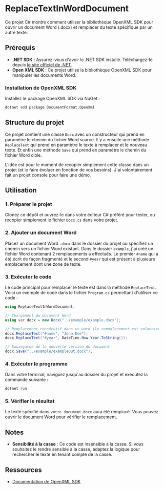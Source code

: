 # ReplaceTextInWordDocument

Ce projet C# montre comment utiliser la bibliothèque OpenXML SDK pour ouvrir un document Word (.docx) et remplacer du texte spécifique par un autre texte.

## Prérequis

- **.NET SDK** : Assurez-vous d'avoir le .NET SDK installé. Téléchargez-le depuis [le site officiel de .NET](https://dotnet.microsoft.com/download).
- **Open XML SDK** : Ce projet utilise la bibliothèque OpenXML SDK pour manipuler les documents Word.

### Installation de OpenXML SDK

Installez le package OpenXML SDK via NuGet :

```bash
dotnet add package DocumentFormat.OpenXml
```

## Structure du projet

Ce projet contient une classe `Docx` avec un constructeur qui prend en paramètre le chemin du fichier Word source.
Il y a ensuite une méthode `ReplaceText` qui prend en paramètre le texte à remplacer et le nouveau texte.
Et enfin une méthode `Save` qui prend en paramètre le chemin du fichier Word cible.

L'idée est pour le moment de recopier simplement cette classe dans un projet (et le faire évoluer en fonction de vos besoins).
J'ai volontairement fait un projet console pour faire une démo.

## Utilisation

### 1. Préparer le projet

Clonez ce dépôt et ouvrez-le dans votre éditeur C# préféré pour tester, ou recopier simplement le fichier `Docx.cs` dans votre projet.

### 2. Ajouter un document Word

Placez un document Word `.docx` dans le dossier du projet ou spécifiez un chemin vers un fichier Word existant. Dans le dossier `example`, j'ai créé un fichier Word contenant 2 remplacements a effectués. Le premier `#name` qui a été écrit de façon fragmenté et le second `#year` qui est présent à plusieurs emplacement dont une zone de texte.

### 3. Exécuter le code

Le code principal pour remplacer le texte est dans la méthode `ReplaceText`. Voici un exemple de code dans le fichier `Program.cs` permettant d'utiliser ce code :

```csharp
using ReplaceTextInWordDocument;

// Chargement du document Word
using var docx = new Docx("../example/example.docx");

// Remplacement consécutif dans un word (le rempalecement est volonairement insensible à la casse)
docx.ReplaceText("#name", "John Doe");
docx.ReplaceText("#year", DateTime.Now.Year.ToString());

// Sauvegarde de la nouvelle version du document
docx.Save("../example/exampleOut.docx");
```

### 4. Exécuter le programme

Dans votre terminal, naviguez jusqu'au dossier du projet et exécutez la commande suivante :

```bash
dotnet run
```

### 5. Vérifier le résultat

Le texte spécifié dans `votre_document.docx` aura été remplacé. Vous pouvez ouvrir le document Word pour vérifier le remplacement.

## Notes

- **Sensibilité à la casse** : Ce code est insensible à la casse. Si vous souhaitez le rendre sensible à la casse, adaptez la logique pour rechercher le texte en tenant compte de la casse.

## Ressources

- [Documentation de OpenXML SDK](https://docs.microsoft.com/en-us/office/open-xml/open-xml-sdk)
